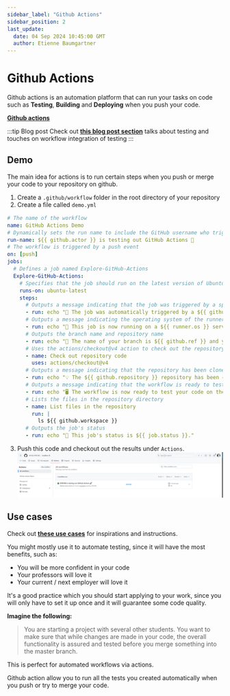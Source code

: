 ```yaml
---
sidebar_label: "Github Actions"
sidebar_position: 2
last_update:
  date: 04 Sep 2024 10:45:00 GMT
  author: Etienne Baumgartner
---
```


# Github Actions

Github actions is an automation platform that can run your tasks on code such as **Testing**, **Building** and **Deploying** when you push your code.

**[Github actions](https://github.com/features/actions)**

<!-- truncate -->

:::tip Blog post
Check out **[this blog post section](/tech-blog/testing-is-important#github-actions-integration)** talks about testing and touches on workflow integration of testing
:::

## Demo

The main idea for actions is to run certain steps when you push or merge your code to your repository on github.

1. Create a `.github/workflow` folder in the root directory of your repository
2. Create a file called `demo.yml`

```yaml title=".github/workflow/demo.yml"
# The name of the workflow
name: GitHub Actions Demo
# Dynamically sets the run name to include the GitHub username who triggered the workflow
run-name: ${{ github.actor }} is testing out GitHub Actions 🚀
# The workflow is triggered by a push event
on: [push]
jobs:
  # Defines a job named Explore-GitHub-Actions
  Explore-GitHub-Actions:
    # Specifies that the job should run on the latest version of Ubuntu
    runs-on: ubuntu-latest
    steps:
      # Outputs a message indicating that the job was triggered by a specific event
      - run: echo "🎉 The job was automatically triggered by a ${{ github.event_name }} event."
      # Outputs a message indicating the operating system of the runner
      - run: echo "🐧 This job is now running on a ${{ runner.os }} server hosted by GitHub!"
      # Outputs the branch name and repository name
      - run: echo "🔎 The name of your branch is ${{ github.ref }} and your repository is ${{ github.repository }}."
      # Uses the actions/checkout@v4 action to check out the repository code
      - name: Check out repository code
        uses: actions/checkout@v4
      # Outputs a message indicating that the repository has been cloned to the runner
      - run: echo "💡 The ${{ github.repository }} repository has been cloned to the runner."
      # Outputs a message indicating that the workflow is ready to test the code
      - run: echo "🖥️ The workflow is now ready to test your code on the runner."
      # Lists the files in the repository directory
      - name: List files in the repository
        run: |
          ls ${{ github.workspace }}
      # Outputs the job's status
      - run: echo "🍏 This job's status is ${{ job.status }}."
```

3. Push this code and checkout out the results under `Actions`.
   ![Github Action Demo](./assets/image.png)

## Use cases

Check out **[ these use cases](https://docs.github.com/en/actions/use-cases-and-examples)** for inspirations and instructions.

You might mostly use it to automate testing, since it will have the most benefits, such as:

- You will be more confident in your code
- Your professors will love it
- Your current / next employer will love it

It's a good practice which you should start applying to your work, since you will only have to set it up once and it will guarantee some code quality.

**Imagine the following:**

> You are starting a project with several other students. You want to make sure that while changes are made in your code, the overall functionality is assured and tested before you merge something into the master branch.

This is perfect for automated workflows via actions.

Github action allow you to run all the tests you created automatically when you push or try to merge your code.

<Author author="epb"></Author>
